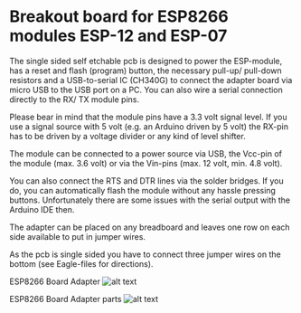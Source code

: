 # **Breakout board for ESP8266 modules ESP-12 and ESP-07**
 
The single sided self etchable pcb is designed to power the ESP-module, has a reset and flash (program) button, the necessary pull-up/ pull-down resistors and a USB-to-serial IC (CH340G) to connect the adapter board via micro USB to the USB port on a PC. You can also wire a serial connection directly to the RX/ TX module pins.

Please bear in mind that the module pins have a 3.3 volt signal level. If you use a signal source with 5 volt (e.g. an Arduino driven by 5 volt) the RX-pin has to be driven by a voltage divider or any kind of level shifter.

The module can be connected to a power source via USB, the Vcc-pin of the module (max. 3.6 volt) or via the Vin-pins (max. 12 volt, min. 4.8 volt).

You can also connect the RTS and DTR lines via the solder bridges. If you do, you can automatically flash the module without any hassle pressing buttons. Unfortunately there are some issues with the serial output with the Arduino IDE then.

The adapter can be placed on any breadboard and leaves one row on each side available to put in jumper wires.

As the pcb is single sided you have to connect three jumper wires on the bottom (see Eagle-files for directions).

ESP8266 Board Adapter 
![alt text](https://github.com/markbeee/ESP8266_Breakout_Board/images/Board_ESP8266.jpg "ESP8266 Board Adapter")

ESP8266 Board Adapter parts
![alt text](https://github.com/markbeee/ESP8266_Breakout_Board/images/Kit.jpg "ESP8266 Board Adapter parts")
